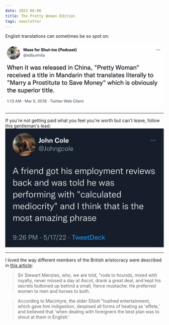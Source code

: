 ```yaml
---
date: 2022-06-06
title: The Pretty Woman Edition
tags: newsletter
---
```


English translations can sometimes be so spot on:

![prettywoman](https://raw.githubusercontent.com/muneer78/muneer78.github.io/master/images/prettywoman.png)
___

If you're not getting paid what you feel you're worth but can't leave, follow this gentleman's lead:
![calculatedmediocrity](https://raw.githubusercontent.com/muneer78/muneer78.github.io/master/images/calculatedmediocrity.jpg)
___

I loved the way different members of the British aristocracy were described in <a target="_blank" rel="noopener noreferrer nofollow" href="%5Bhttps://www.newyorker.com/magazine/2014/07/28/philby%5D(https://www.newyorker.com/magazine/2014/07/28/philby)">this article</a>:

> Sir Stewart Menzies, who, we are told, "rode to hounds, mixed with royalty, never missed a day at Ascot, drank a great deal, and kept his secrets buttoned up behind a small, fierce mustache. He preferred women to men and horses to both. 

> According to Macintyre, the elder Elliott "loathed entertainment, which gave him indigestion, despised all forms of heating as 'effete,' and believed that 'when dealing with foreigners the best plan was to shout at them in English.'
